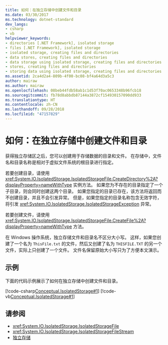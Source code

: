 ```yaml
---
title: 如何：在独立存储中创建文件和目录
ms.date: 03/30/2017
ms.technology: dotnet-standard
dev_langs:
- csharp
- vb
helpviewer_keywords:
- directories [.NET Framework], isolated storage
- files [.NET Framework], isolated storage
- isolated storage, creating files and directories
- data stores, creating files and directories
- data storage using isolated storage, creating files and directories
- stores, creating files and directories
- storing data using isolated storage, creating files and directories
ms.assetid: 2ca4d2a4-809b-4f00-bc08-bf4a64d3a5c3
author: mairaw
ms.author: mairaw
ms.openlocfilehash: 08beb44fdb58ab1c1d53f70ac0653348b96fcb18
ms.sourcegitcommit: fb78d8abbdb87144a3872cf154930157090dd933
ms.translationtype: HT
ms.contentlocale: zh-CN
ms.lasthandoff: 09/28/2018
ms.locfileid: "47157829"
---
```

# <a name="how-to-create-files-and-directories-in-isolated-storage"></a>如何：在独立存储中创建文件和目录
获得独立存储区之后，您可以创建用于存储数据的目录和文件。 在存储中，文件名和目录名称是相对于虚拟文件系统的根目录进行指定。  
  
 若要创建目录，请使用 <xref:System.IO.IsolatedStorage.IsolatedStorageFile.CreateDirectory%2A?displayProperty=nameWithType> 实例方法。 如果您为不存在的目录指定了一个子目录，则会同时创建这两个目录。 如果您指定的目录已存在，该方法将返回而不创建目录，并且不会引发异常。 但是，如果您指定的目录名称包含无效字符，将引发 <xref:System.IO.IsolatedStorage.IsolatedStorageException> 异常。  
  
 若要创建文件，请使用 <xref:System.IO.IsolatedStorage.IsolatedStorageFile.CreateFile%2A?displayProperty=nameWithType> 方法。  
  
 在 Windows 操作系统，独立存储文件和目录名不区分大小写。 这样，如果您创建了一个名为 `ThisFile.txt` 的文件，然后又创建了名为 `THISFILE.TXT` 的另一个文件，实际上只创建了一个文件。 文件名保留原始大小写只为了方便本文演示。  
  
## <a name="example"></a>示例  
 下面的代码示例展示了如何在独立存储中创建文件和目录。  
  
 [!code-csharp[Conceptual.IsolatedStorage#1](../../../samples/snippets/csharp/VS_Snippets_CLR/conceptual.isolatedstorage/cs/source.cs#1)]
 [!code-vb[Conceptual.IsolatedStorage#1](../../../samples/snippets/visualbasic/VS_Snippets_CLR/conceptual.isolatedstorage/vb/source.vb#1)]  
  
## <a name="see-also"></a>请参阅

- <xref:System.IO.IsolatedStorage.IsolatedStorageFile>  
- <xref:System.IO.IsolatedStorage.IsolatedStorageFileStream>  
- [独立存储](../../../docs/standard/io/isolated-storage.md)

